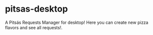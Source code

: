# pitsas-desktop
A Pitsás Requests Manager for desktop! Here you can create new pizza flavors and see all requests!.
